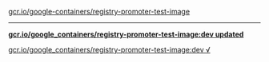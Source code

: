[gcr.io/google-containers/registry-promoter-test-image](https://hub.docker.com/r/sqeven/registry-promoter-test-image/tags/) 

----
**[gcr.io/google_containers/registry-promoter-test-image:dev updated](https://hub.docker.com/r/sqeven/registry-promoter-test-image/tags/)**

[gcr.io/google_containers/registry-promoter-test-image:dev √](https://hub.docker.com/r/sqeven/registry-promoter-test-image/tags/)

